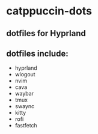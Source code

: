 # catppuccin-dots

## dotfiles for Hyprland

## dotfiles include:

- hyprland
- wlogout
- nvim
- cava
- waybar
- tmux
- swaync
- kitty
- rofi
- fastfetch
